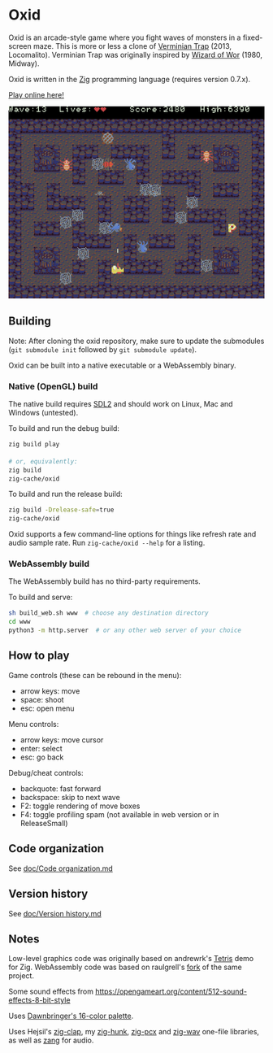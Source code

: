 # Oxid

Oxid is an arcade-style game where you fight waves of monsters in a fixed-screen maze. This is more or less a clone of [Verminian Trap](http://locomalito.com/verminian_trap.php) (2013, Locomalito). Verminian Trap was originally inspired by [Wizard of Wor](https://en.wikipedia.org/wiki/Wizard_of_Wor) (1980, Midway).

Oxid is written in the [Zig](https://ziglang.org) programming language (requires version 0.7.x).

[Play online here!](https://dbandstra.github.io/oxid/)

![Screenshot](screenshot.png)

## Building

Note: After cloning the oxid repository, make sure to update the submodules (`git submodule init` followed by `git submodule update`).

Oxid can be built into a native executable or a WebAssembly binary.

### Native (OpenGL) build

The native build requires [SDL2](https://www.libsdl.org/) and should work on Linux, Mac and Windows (untested).

To build and run the debug build:

```sh
zig build play

# or, equivalently:
zig build
zig-cache/oxid
```

To build and run the release build:

```sh
zig build -Drelease-safe=true
zig-cache/oxid
```

Oxid supports a few command-line options for things like refresh rate and audio sample rate. Run `zig-cache/oxid --help` for a listing.

### WebAssembly build

The WebAssembly build has no third-party requirements.

To build and serve:

```sh
sh build_web.sh www  # choose any destination directory
cd www
python3 -m http.server  # or any other web server of your choice
```

## How to play

Game controls (these can be rebound in the menu):

* arrow keys: move
* space: shoot
* esc: open menu

Menu controls:

* arrow keys: move cursor
* enter: select
* esc: go back

Debug/cheat controls:

* backquote: fast forward
* backspace: skip to next wave
* F2: toggle rendering of move boxes
* F4: toggle profiling spam (not available in web version or in ReleaseSmall)

## Code organization

See [doc/Code organization.md](doc/Code%20organization.md)

## Version history

See [doc/Version history.md](doc/Version%20history.md)

## Notes

Low-level graphics code was originally based on andrewrk's [Tetris](https://github.com/andrewrk/tetris) demo for Zig. WebAssembly code was based on raulgrell's [fork](https://github.com/raulgrell/tetris) of the same project.

Some sound effects from https://opengameart.org/content/512-sound-effects-8-bit-style

Uses [Dawnbringer's 16-color palette](http://pixeljoint.com/forum/forum_posts.asp?TID=12795).

Uses Hejsil's [zig-clap](https://github.com/Hejsil/zig-clap), my [zig-hunk](https://github.com/dbandstra/zig-hunk), [zig-pcx](https://github.com/dbandstra/zig-pcx) and [zig-wav](https://github.com/dbandstra/zig-wav) one-file libraries, as well as [zang](https://github.com/dbandstra/zang) for audio.
